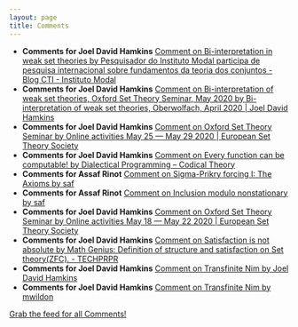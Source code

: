 ```yaml
---
layout: page
title: Comments
---
```


* **Comments for Joel David Hamkins** [Comment on Bi-interpretation in weak set theories by Pesquisador do Instituto Modal participa de pesquisa internacional sobre fundamentos da teoria dos conjuntos - Blog CTI - Instituto Modal](http://jdh.hamkins.org/bi-interpretation-in-weak-set-theories/#comment-10900)
* **Comments for Joel David Hamkins** [Comment on Bi-interpretation of weak set theories, Oxford Set Theory Seminar, May 2020 by Bi-interpretation of weak set theories, Oberwolfach, April 2020 \| Joel David Hamkins](http://jdh.hamkins.org/bi-interpretation-of-weak-set-theories-oxford-set-theory-seminar-may-2020/#comment-10893)
* **Comments for Joel David Hamkins** [Comment on Oxford Set Theory Seminar by Online activities May 25 — May 29 2020 \| European Set Theory Society](http://jdh.hamkins.org/oxford-set-theory-seminar/#comment-10891)
* **Comments for Joel David Hamkins** [Comment on Every function can be computable! by Dialectical Programming – Codical Theory](http://jdh.hamkins.org/every-function-can-be-computable/#comment-10888)
* **Comments for Assaf Rinot** [Comment on Sigma-Prikry forcing I: The Axioms by saf](http://blog.assafrinot.com/?p=4596#comment-803)
* **Comments for Assaf Rinot** [Comment on Inclusion modulo nonstationary by saf](http://blog.assafrinot.com/?p=4582#comment-802)
* **Comments for Joel David Hamkins** [Comment on Oxford Set Theory Seminar by Online activities May 18 — May 22 2020 \| European Set Theory Society](http://jdh.hamkins.org/oxford-set-theory-seminar/#comment-10876)
* **Comments for Joel David Hamkins** [Comment on Satisfaction is not absolute by Math Genius: Definition of structure and satisfaction on Set theory(ZFC). - TECHPRPR](http://jdh.hamkins.org/satisfaction-is-not-absolute/#comment-10875)
* **Comments for Joel David Hamkins** [Comment on Transfinite Nim by Joel David Hamkins](http://jdh.hamkins.org/transfinite-nim/#comment-10851)
* **Comments for Joel David Hamkins** [Comment on Transfinite Nim by mwildon](http://jdh.hamkins.org/transfinite-nim/#comment-10849)

[Grab the feed for all Comments!](Comments.xml)
